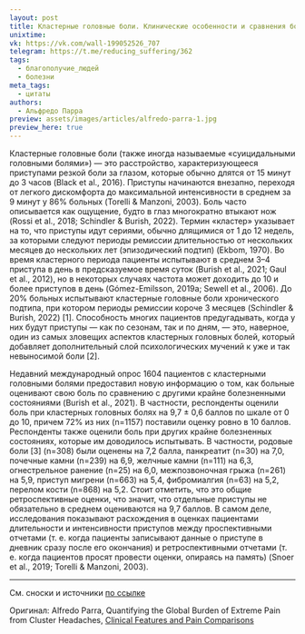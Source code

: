 ```yaml
---
layout: post
title: Кластерные головные боли. Клинические особенности и сравнения болевых ощущений
unixtime: 
vk: https://vk.com/wall-199052526_707
telegram: https://t.me/reducing_suffering/362
tags:
  - благополучие_людей
  - болезни
meta_tags:
  - цитаты
authors:
  - Альфредо Парра
preview: assets/images/articles/alfredo-parra-1.jpg
preview_here: true
---
```

Кластерные головные боли (также иногда называемые «суицидальными головными болями») — это расстройство, характеризующееся приступами резкой боли за глазом, которые обычно длятся от 15 минут до 3 часов (Black et al., 2016). Приступы начинаются внезапно, переходя от легкого дискомфорта до максимальной интенсивности в среднем за 9 минут у 86% больных (Torelli & Manzoni, 2003). Боль часто описывается как ощущение, будто в глаз многократно втыкают нож (Rossi et al., 2018; Schindler & Burish, 2022). Термин «кластер» указывает на то, что приступы идут сериями, обычно длящимися от 1 до 12 недель, за которыми следуют периоды ремиссии длительностью от нескольких месяцев до нескольких лет (эпизодический подтип) (Ekbom, 1970). Во время кластерного периода пациенты испытывают в среднем 3–4 приступа в день в предсказуемое время суток (Burish et al., 2021; Gaul et al., 2012), но в некоторых случаях частота может доходить до 10 и более приступов в день (Gómez-Emilsson, 2019a; Sewell et al., 2006). До 20% больных испытывают кластерные головные боли хронического подтипа, при котором периоды ремиссии короче 3 месяцев (Schindler & Burish, 2022) \[1\]. Способность многих пациентов предугадывать, когда у них будут приступы — как по сезонам, так и по дням, — это, наверное, один из самых зловещих аспектов кластерных головных болей, который добавляет дополнительный слой психологических мучений к уже и так невыносимой боли \[2\].

Недавний международный опрос 1604 пациентов с кластерными головными болями предоставил новую информацию о том, как больные оценивают свою боль по сравнению с другими крайне болезненными состояниями (Burish et al., 2021). В частности, респонденты оценили боль при кластерных головных болях на 9,7 ± 0,6 баллов по шкале от 0 до 10, причем 72% из них (n=1157) поставили оценку ровно в 10 баллов. Респонденты также оценили боль при других крайне болезненных состояниях, которые им доводилось испытывать. В частности, родовые боли \[3\] (n=308) были оценены на 7,2 балла, панкреатит (n=30) на 7,0, почечные камни (n=239) на 6,9, желчные камни (n=111) на 6,3, огнестрельное ранение (n=25) на 6,0, межпозвоночная грыжа (n=261) на 5,9, приступ мигрени (n=663) на 5,4, фибромиалгия (n=63) на 5,2, перелом кости (n=868) на 5,2. Стоит отметить, что это общие ретроспективные оценки, что значит, что отдельные приступы не обязательно в среднем оцениваются на 9,7 баллов. В самом деле, исследования показывают расхождения в оценках пациентами длительности и интенсивности приступов между проспективными отчетами (т. е. когда пациенты записывают данные о приступе в дневник сразу после его окончания) и ретроспективными отчетами (т. е. когда пациентов просят провести оценки, опираясь на память) (Snoer et al., 2019; Torelli & Manzoni, 2003).

---

См. сноски и источники [по ссылке](alfredo-parra-1.html)

Оригинал: Alfredo Parra, Quantifying the Global Burden of Extreme Pain from Cluster Headaches, [Clinical Features and Pain Comparisons](https://forum.effectivealtruism.org/posts/geh2g2nKb7Kkp26ze/quantifying-the-global-burden-of-extreme-pain-from-cluster#1_1__Clinical_Features_and_Pain_Comparisons)
